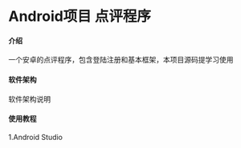 # Android项目 点评程序

#### 介绍
一个安卓的点评程序，包含登陆注册和基本框架，本项目源码提学习使用

#### 软件架构
软件架构说明


#### 使用教程

1.Android Studio
